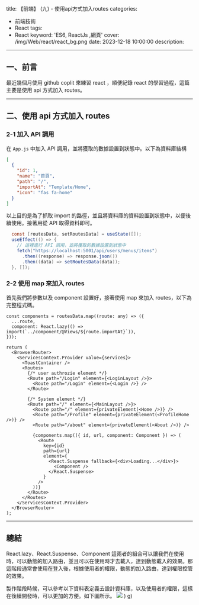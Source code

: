 title: 【前端】 (九) - 使用api方式加入routes
categories:
  - 前端技術
  - React
tags:
  - React
keyword: 'ES6, ReactJs  ,網頁'
cover: /img/Web/react/react_bg.png
date: 2023-12-18 10:00:00
description:
---

## 一、前言

最近幾個月使用 github coplit 來練習 react ，順便紀錄 react 的學習過程，這篇主要是使用 api 方式加入 routes。

---

## 二、使用 api 方式加入 routes

### 2-1 加入 API 調用

在 `App.js` 中加入 API 調用，並將獲取的數據設置到狀態中。以下為資料庫結構

```json
[
  {
    "id": 1,
    "name": "首頁",
    "path": "/",
    "importAt": "Template/Home",
    "icon": "fas fa-home"
  }
]
```

以上目的是為了抓取 import 的路徑，並且將資料庫的資料設置到狀態中，以便後續使用。接著用從 API 取得資料即可。

```cs
  const [routesData, setRoutesData] = useState([]);
  useEffect(() => {
    // 這裡進行 API 調用，並將獲取的數據設置到狀態中
    fetch("https://localhost:5001/api/users/menus/items")
      .then((response) => response.json())
      .then((data) => setRoutesData(data));
  }, []);

```

### 2-2 使用 map 來加入 routes

首先我們將參數以及 component 設置好，接著使用 map 來加入 routes，以下為完整程式碼。

```tsx
const components = routesData.map((route: any) => ({
  ...route,
  component: React.lazy(() => import(`../component/@Views/${route.importAt}`)),
}));

return (
  <BrowserRouter>
    <ServicesContext.Provider value={services}>
      <ToastContainer />
      <Routes>
        {/* user authrozie element */}
        <Route path="/Login" element={<LoginLayout />}>
          <Route path="/Login" element={<Login />} />
        </Route>

        {/* System element */}
        <Route path="/" element={<MainLayout />}>
          <Route path="/" element={privateElement(<Home />)} />
          <Route path="/Profile" element={privateElement(<ProfileHome />)} />
          <Route path="/about" element={privateElement(<About />)} />

          {components.map(({ id, url, component: Component }) => (
            <Route
              key={id}
              path={url}
              element={
                <React.Suspense fallback={<div>Loading...</div>}>
                  <Component />
                </React.Suspense>
              }
            />
          ))}
        </Route>
      </Routes>
    </ServicesContext.Provider>
  </BrowserRouter>
);
```

---

## 總結

React.lazy、React.Suspense、Component 這兩者的組合可以讓我們在使用時，可以動態的加入路由，並且可以在使用時才去載入，達到動態載入的效果。那這階段通常會使用在登入後，根據使用者的權限，動態的加入路由，達到權限控管的效果。

製作階段時候，可以參考以下資料表定義去設計資料庫，以及使用者的權限，這樣在後續開發時，可以更加的方便。如下圖所示。
![](/image/20231217_23-08-23.png)
)
g)
